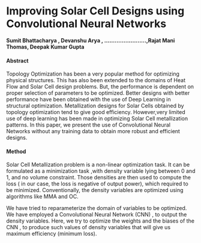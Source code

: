 # Improving Solar Cell Designs using Convolutional Neural Networks

**Sumit Bhattacharya , Devanshu Arya , ........................,Rajat Mani Thomas, Deepak Kumar Gupta**

#### Abstract
Topology Optimization has been a very popular method for optimizing physical structures. This has also been extended to the domains of Heat Flow and Solar Cell design problems. But, the performance is dependent on proper selection of parameters to be optimized. Better designs with better performance have been obtained with the use of Deep Learning in structural optimization. Metallization designs for Solar Cells obtained by topology optimization tend to give good efficiency. However,very limited use of deep learning has been made in optimizing Solar Cell metallization patterns. In this paper, we present the use of Convolutional Neural Networks without any training data to obtain more robust and efficient designs.


#### Method
Solar Cell Metallization problem is a non-linear optimization task. It can be formulated as a minimization task ,with density variable lying between 0 and 1, and no volume constraint. Those densities are then used to compute the loss ( in our case, the loss is negative of output power), which required to be minimized. Conventionally, the density variables are optimized using algorithms like MMA and OC. 

We have tried to reparameterize the domain of variables to be optimized. We have employed a Convolutional Neural Network (CNN) , to output the density variables. Here, we try to optimize the weights and the biases of the CNN , to produce such values of density variables that will give us maximum efficiency (minimum loss).

